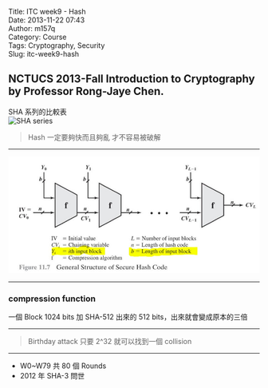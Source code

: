 Title: ITC week9 - Hash  
Date: 2013-11-22 07:43  
Author: m157q  
Category: Course  
Tags: Cryptography, Security  
Slug: itc-week9-hash  
  
  
## NCTUCS 2013-Fall Introduction to Cryptography by Professor Rong-Jaye Chen.  
  
SHA 系列的比較表  
![SHA series](/files/itc-week9-hash/sha-series.jpg)  
  
> Hash 一定要夠快而且夠亂 才不容易被破解  
  
---  
  
![General Structure of Secure Hash Code](/files/itc-week9-hash/general-structure-of-secure-hash-code.png)  
  
---  
  
### compression function  
一個 Block 1024 bits 加 SHA-512 出來的 512 bits，出來就會變成原本的三倍  
  
---  
  
> Birthday attack 只要 2^32 就可以找到一個 collision  
  
---  
  
+ W0~W79 共 80 個 Rounds  
+ 2012 年 SHA-3 問世  
